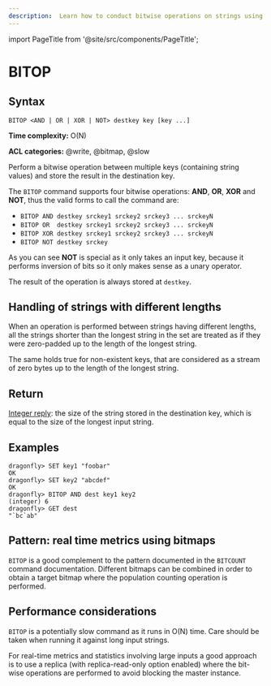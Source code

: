 ```yaml
---
description:  Learn how to conduct bitwise operations on strings using Redis BITOP.
---
```


import PageTitle from '@site/src/components/PageTitle';

# BITOP

<PageTitle title="Redis BITOP Command (Documentation) | Dragonfly" />

## Syntax

    BITOP <AND | OR | XOR | NOT> destkey key [key ...]

**Time complexity:** O(N)

**ACL categories:** @write, @bitmap, @slow

Perform a bitwise operation between multiple keys (containing string values) and
store the result in the destination key.

The `BITOP` command supports four bitwise operations: **AND**, **OR**, **XOR**
and **NOT**, thus the valid forms to call the command are:


* `BITOP AND destkey srckey1 srckey2 srckey3 ... srckeyN`
* `BITOP OR  destkey srckey1 srckey2 srckey3 ... srckeyN`
* `BITOP XOR destkey srckey1 srckey2 srckey3 ... srckeyN`
* `BITOP NOT destkey srckey`

As you can see **NOT** is special as it only takes an input key, because it
performs inversion of bits so it only makes sense as a unary operator.

The result of the operation is always stored at `destkey`.

## Handling of strings with different lengths

When an operation is performed between strings having different lengths, all the
strings shorter than the longest string in the set are treated as if they were
zero-padded up to the length of the longest string.

The same holds true for non-existent keys, that are considered as a stream of
zero bytes up to the length of the longest string.

## Return

[Integer reply](https://redis.io/docs/reference/protocol-spec/#integers): the size of the string stored in the destination key, which is equal to the
size of the longest input string.

## Examples

```shell
dragonfly> SET key1 "foobar"
OK
dragonfly> SET key2 "abcdef"
OK
dragonfly> BITOP AND dest key1 key2
(integer) 6
dragonfly> GET dest
"`bc`ab"
```

## Pattern: real time metrics using bitmaps

`BITOP` is a good complement to the pattern documented in the `BITCOUNT` command
documentation.
Different bitmaps can be combined in order to obtain a target bitmap where
the population counting operation is performed.

## Performance considerations

`BITOP` is a potentially slow command as it runs in O(N) time.
Care should be taken when running it against long input strings.

For real-time metrics and statistics involving large inputs a good approach is
to use a replica (with replica-read-only option enabled) where the bit-wise
operations are performed to avoid blocking the master instance.
